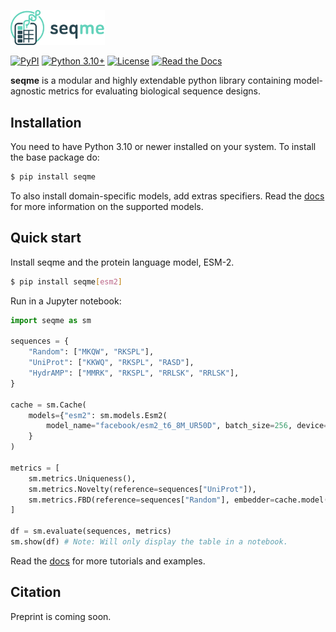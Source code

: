 <p align="left">
    <img src="https://raw.githubusercontent.com/szczurek-lab/seqme/main/docs/_static/logo_title.svg" alt="seqme logo" width="30%">
</p>

[![PyPI](https://img.shields.io/pypi/v/seqme.svg)](https://pypi.org/project/seqme/)
[![Python 3.10+](https://img.shields.io/badge/python-3.10+-blue.svg)](https://www.python.org/downloads/)
[![License](https://img.shields.io/github/license/szczurek-lab/seqme?v=2)](https://opensource.org/license/bsd-3-clause)
[![Read the Docs](https://img.shields.io/readthedocs/seqme)](https://seqme.readthedocs.io/)

**seqme** is a modular and highly extendable python library containing model-agnostic metrics for evaluating biological sequence designs.

## Installation

You need to have Python 3.10 or newer installed on your system. To install the base package do:

```bash
$ pip install seqme
```

To also install domain-specific models, add extras specifiers.
Read the [docs](https://seqme.readthedocs.io/en/stable/api/models_index.html) for more information on the supported models.

## Quick start

Install seqme and the protein language model, ESM-2.

```bash
$ pip install seqme[esm2]
```

Run in a Jupyter notebook:

```python
import seqme as sm

sequences = {
    "Random": ["MKQW", "RKSPL"],
    "UniProt": ["KKWQ", "RKSPL", "RASD"],
    "HydrAMP": ["MMRK", "RKSPL", "RRLSK", "RRLSK"],
}

cache = sm.Cache(
    models={"esm2": sm.models.Esm2(
        model_name="facebook/esm2_t6_8M_UR50D", batch_size=256, device="cpu")
    }
)

metrics = [
    sm.metrics.Uniqueness(),
    sm.metrics.Novelty(reference=sequences["UniProt"]),
    sm.metrics.FBD(reference=sequences["Random"], embedder=cache.model("esm2")),
]

df = sm.evaluate(sequences, metrics)
sm.show(df) # Note: Will only display the table in a notebook.
```

Read the [docs](https://seqme.readthedocs.io/en/stable/tutorials/index.html) for more tutorials and examples.

## Citation

Preprint is coming soon.

